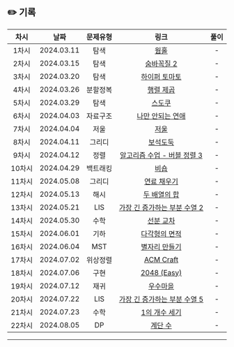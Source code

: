 ## ✏️ 기록   

| 차시 |    날짜    | 문제유형 | 링크 | 풀이 |
|:----:|:---------:|:----:|:-----:|:----:|
| 1차시 | 2024.03.11 |  탐색  | [웜홀](https://www.acmicpc.net/problem/1865)  | - |
| 2차시 | 2024.03.15 |  탐색  | [숨바꼭질 2](https://www.acmicpc.net/problem/12851)  | - |
| 3차시 | 2024.03.20 |  탐색  | [하이퍼 토마토](https://www.acmicpc.net/problem/17114)  | - |
| 4차시 | 2024.03.26 |  분할정복  | [행렬 제곱](https://www.acmicpc.net/problem/10830)  | - |
| 5차시 | 2024.03.29 |  탐색  | [스도쿠](https://www.acmicpc.net/problem/2239)  | - |
| 6차시 | 2024.04.03 |  자료구조  | [나만 안되는 연애](https://www.acmicpc.net/problem/14621)  | - |
| 7차시 | 2024.04.04 |  저울  | [저울](https://www.acmicpc.net/problem/2437)  | - |
| 8차시 | 2024.04.11 |  그리디  | [보석도둑](https://www.acmicpc.net/problem/1202)  | - |
| 9차시 | 2024.04.12 |  정렬  | [알고리즘 수업 - 버블 정렬 3](https://www.acmicpc.net/problem/23970)  | - |
| 10차시 | 2024.04.29 |  백트래킹  | [비숍](https://www.acmicpc.net/problem/1799)  | - |
| 11차시 | 2024.05.08 |  그리디  | [연료 채우기](https://www.acmicpc.net/problem/1826)  | - |
| 12차시 | 2024.05.13 |  해시  | [두 배열의 합](https://www.acmicpc.net/problem/2143)  | - |
| 13차시 | 2024.05.21 |  LIS  | [가장 긴 증가하는 부분 수열 2](https://www.acmicpc.net/problem/12015)  | - |
| 14차시 | 2024.05.30 |  수학  | [선분 교차](https://www.acmicpc.net/problem/17387)  | - |
| 15차시 | 2024.06.01 |  기하  | [다각형의 면적](https://www.acmicpc.net/problem/2166)  | - |
| 16차시 | 2024.06.04 |  MST  | [별자리 만들기](https://www.acmicpc.net/problem/4386)  | - |
| 17차시 | 2024.07.02 |  위상정렬  | [ACM Craft](https://www.acmicpc.net/problem/1005)  | - |
| 18차시 | 2024.07.06 |  구현  | [2048 (Easy)](https://www.acmicpc.net/problem/12100)  | - |
| 19차시 | 2024.07.12 |  재귀  | [우수마을](https://www.acmicpc.net/problem/1949)  | - |
| 20차시 | 2024.07.22 |  LIS  | [가장 긴 증가하는 부분 수열 5](https://www.acmicpc.net/problem/14003)  | - |
| 21차시 | 2024.07.23 |  수학  | [1의 개수 세기](https://www.acmicpc.net/problem/9527)  | - |
| 22차시 | 2024.08.05 |  DP  | [계단 수](https://www.acmicpc.net/problem/1562)  | - |
---